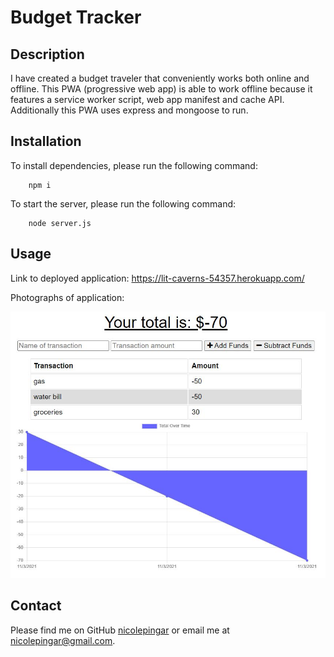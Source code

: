 # Budget Tracker 

## Description 

I have created a budget traveler that conveniently works both online and offline. This PWA (progressive web app) is able to work offline because it features a service worker script, web app manifest and cache API. Additionally this PWA uses express and mongoose to run. 

## Installation

To install dependencies, please run the following command: 

        npm i

To start the server, please run the following command:

        node server.js

## Usage

Link to deployed application: https://lit-caverns-54357.herokuapp.com/

Photographs of application: 

![Picture of Budget Tracker](images/app.jpg)

## Contact 

Please find me on GitHub [nicolepingar](https://github.com/nicolepingar) or email me at nicolepingar@gmail.com.